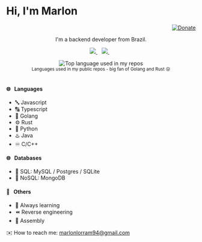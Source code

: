 # Hi, I'm Marlon

<div align="right">
  <a href="https://marlonlorram.net/donate">
    <img src="https://img.shields.io/badge/$-support-ff69b4.svg?style=flat" alt="Donate" />
  </a>
</div>

<p align='center'>
  I'm a backend developer from Brazil.
</p>

<p align='center'>
  
  <a href="https://www.linkedin.com/in/marlonlorram/">
    <img src="https://img.shields.io/badge/linkedin-%230077B5.svg?&style=for-the-badge&logo=linkedin&logoColor=white" />
  </a>&nbsp;&nbsp;
  <a href="https://instagram.com/marlonlorram">
    <img src="https://img.shields.io/badge/instagram-%23E4405F.svg?&style=for-the-badge&logo=instagram&logoColor=white" />        
  </a>&nbsp;&nbsp;
  
</p>

<div align="center">
  <img width="" src="https://github-readme-stats.vercel.app/api/top-langs/?username=marlonlorram&layout=compact&hide_title=1&card_width=350&theme=dark" alt="Top language used in my repos" />
  <br />
  <small>Languages used in my public repos - big fan of Golang and Rust 😛</small>
  <br />
  <br />
</div>

#### 🌐 &nbsp;&nbsp;Languages 

* 🔤 Javascript
* 🔠 Typescript
* 🐹 Golang
* ⚙️ Rust
* 🐍 Python
* ♨️ Java
* ♾️ C/C++
  
#### 🌐 &nbsp;&nbsp;Databases

* 💾 SQL: MySQL / Postgres / SQLite
* 🔀 NoSQL: MongoDB

  
#### 🧡 &nbsp;&nbsp;Others
* 🌱 Always learning
* ⏪ Reverse engineering
* 🔂 Assembly

<p align='left'>
  ✉️ How to reach me: <a href='mailto:marlonlorram94@gmail.com'>marlonlorram94@gmail.com</a>
</p>

<!--
**marlonlorram/marlonlorram** is a ✨ _special_ ✨ repository because its `README.md` (this file) appears on your GitHub profile.

Here are some ideas to get you started:

- 🔭 I’m currently working on ...
- 🌱 I’m currently learning ...
- 👯 I’m looking to collaborate on ...
- 🤔 I’m looking for help with ...
- 💬 Ask me about ...
- 📫 How to reach me: ...
- 😄 Pronouns: ...
- ⚡ Fun fact: ...
-->
